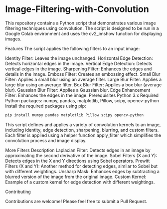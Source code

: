 # Image-Filtering-with-Convolution
This repository contains a Python script that demonstrates various image filtering techniques using convolution. The script is designed to be run in a Google Colab environment and uses the cv2_imshow function for displaying images.

Features
The script applies the following filters to an input image:

Identity Filter: Leaves the image unchanged.
Horizontal Edge Detection: Detects horizontal edges in the image.
Vertical Edge Detection: Detects vertical edges in the image.
Sharpening Filter: Enhances the edges and details in the image.
Emboss Filter: Creates an embossing effect.
Small Blur Filter: Applies a small blur using an average filter.
Large Blur Filter: Applies a large blur using an average filter.
Box Blur Filter: Applies a box blur (average blur).
Gaussian Blur Filter: Applies a Gaussian blur.
Edge Enhancement Filter: Enhances the edges in the image.
Prerequisites
Python 3.x
Required Python packages: numpy, pandas, matplotlib, Pillow, scipy, opencv-python
Install the required packages using pip:
```bash
pip install numpy pandas matplotlib Pillow scipy opencv-python
```
This script defines and applies a variety of convolution kernels to an image, including identity, edge detection, sharpening, blurring, and custom filters. Each filter is applied using a helper function apply_filter which simplifies the convolution process and image display.

More Filters Description
Laplacian Filter: Detects edges in an image by approximating the second derivative of the image.
Sobel Filters (X and Y): Detects edges in the X and Y directions using Sobel operators.
Prewitt Filters (X and Y): Another method for detecting edges, similar to Sobel but with different weightings.
Unsharp Mask: Enhances edges by subtracting a blurred version of the image from the original image.
Custom Kernel: Example of a custom kernel for edge detection with different weightings.

Contributing

Contributions are welcome! Please feel free to submit a Pull Request.

